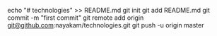 echo "# technologies" >> README.md
git init
git add README.md
git commit -m "first commit"
git remote add origin git@github.com:nayakam/technologies.git
git push -u origin master
